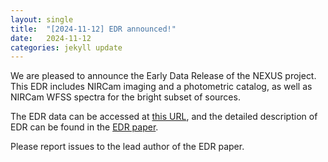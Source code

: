 ```yaml
---
layout: single
title:  "[2024-11-12] EDR announced!"
date:   2024-11-12
categories: jekyll update
---
```

We are pleased to announce the Early Data Release of the NEXUS project. This EDR includes NIRCam imaging and a photometric catalog, as well as NIRCam WFSS spectra for the bright subset of sources. 

The EDR data can be accessed at [this URL](https://ariel.astro.illinois.edu/nexus/edr/), and the detailed description of EDR can be found in the [EDR paper](https://ui.adsabs.harvard.edu/abs/2024arXiv241106372Z%2F/abstract). 

Please report issues to the lead author of the EDR paper.
